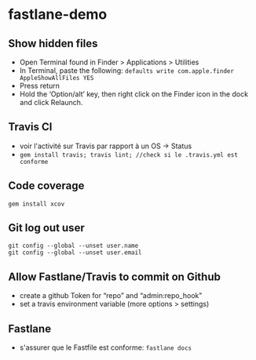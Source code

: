 # fastlane-demo

## Show hidden files

* Open Terminal found in Finder > Applications > Utilities
* In Terminal, paste the following:
```defaults write com.apple.finder AppleShowAllFiles YES```
* Press return
* Hold the ‘Option/alt’ key, then right click on the Finder icon in the dock and click Relaunch.

## Travis CI

* voir l'activité sur Travis par rapport à un OS -> Status
* ```gem install travis; travis lint; //check si le .travis.yml est conforme```


## Code coverage
```gem install xcov```

## Git log out user
```
git config --global --unset user.name
git config --global --unset user.email
```

## Allow Fastlane/Travis to commit on Github
* create a github Token for “repo” and “admin:repo_hook”
* set a travis environment variable (more options > settings)

## Fastlane
* s'assurer que le Fastfile est conforme: ```fastlane docs```
